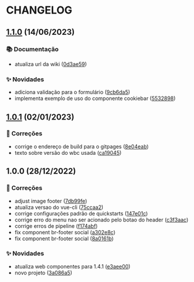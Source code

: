 # CHANGELOG

## [1.1.0](https://gitlab.com/govbr-ds/wbc/quickstarts/govbr-ds-wbc-quickstart-vue/compare/v1.0.1...v1.1.0) (14/06/2023)


### 📚 Documentação

* atualiza url da wiki ([0d3ae59](https://gitlab.com/govbr-ds/wbc/quickstarts/govbr-ds-wbc-quickstart-vue/commit/0d3ae59e113e18fb3e7e78bcfbd5ea8498964867))


### ✨ Novidades

* adiciona validação para o formulário ([9cb6da5](https://gitlab.com/govbr-ds/wbc/quickstarts/govbr-ds-wbc-quickstart-vue/commit/9cb6da5927daf449ab01737e2ef0ae0df16563e8))
* implementa exemplo de uso do componente cookiebar ([5532898](https://gitlab.com/govbr-ds/wbc/quickstarts/govbr-ds-wbc-quickstart-vue/commit/5532898da3e4121e7f975416b922f87b18fc2b45))

## [1.0.1](https://gitlab.com/govbr-ds/wbc/quickstarts/govbr-ds-wbc-quickstart-vue/compare/v1.0.0...v1.0.1) (02/01/2023)

### :bug: Correções

*   corrige o endereço de build para o gitpages ([8e04eab](https://gitlab.com/govbr-ds/wbc/quickstarts/govbr-ds-wbc-quickstart-vue/commit/8e04eabec2addff94ee71b5463d69fd8f2b41a58))
*   texto sobre versão do wbc usada ([ca19045](https://gitlab.com/govbr-ds/wbc/quickstarts/govbr-ds-wbc-quickstart-vue/commit/ca19045f7531196ec72ddd7e6c7640521c1a8671))

## 1.0.0 (28/12/2022)

### :bug: Correções

*   adjust image footer ([7db99fe](https://gitlab.com/govbr-ds/wbc/quickstarts/govbr-ds-wbc-quickstart-vue/commit/7db99febb61292017d1a5ff7cfea53721651250f))
*   atualiza versao do vue-cli ([75ccaa2](https://gitlab.com/govbr-ds/wbc/quickstarts/govbr-ds-wbc-quickstart-vue/commit/75ccaa211c0090445204ef342fa0b399f1699549))
*   corrige configurações padrão de quickstarts ([147e01c](https://gitlab.com/govbr-ds/wbc/quickstarts/govbr-ds-wbc-quickstart-vue/commit/147e01cd823de21a732362ec1f1a91b53531c7c0))
*   corrige erro do menu nao ser acionado pelo botao do header ([c3f3aac](https://gitlab.com/govbr-ds/wbc/quickstarts/govbr-ds-wbc-quickstart-vue/commit/c3f3aac6c759f9636efdd676268ee00a1dd55888))
*   corrige erros de pipeline ([f174abf](https://gitlab.com/govbr-ds/wbc/quickstarts/govbr-ds-wbc-quickstart-vue/commit/f174abf5fff4502937068fb459d178b599992ce8))
*   fix component br-footer social ([a302e8c](https://gitlab.com/govbr-ds/wbc/quickstarts/govbr-ds-wbc-quickstart-vue/commit/a302e8c7f46730a26b0219d22dfba7f194df3b61))
*   fix component br-footer social ([8a0161b](https://gitlab.com/govbr-ds/wbc/quickstarts/govbr-ds-wbc-quickstart-vue/commit/8a0161b4ab1257b64f56c8a75c0b0fb0559e126c))

### :sparkles: Novidades

*   atualiza web componentes para 1.4.1 ([e3aee00](https://gitlab.com/govbr-ds/wbc/quickstarts/govbr-ds-wbc-quickstart-vue/commit/e3aee00a256d33d211f79f77b02036baa712446c))
*   novo projeto ([3a086a5](https://gitlab.com/govbr-ds/wbc/quickstarts/govbr-ds-wbc-quickstart-vue/commit/3a086a5b77bdc99b0bf0dee0c35a98e995bac26c))
